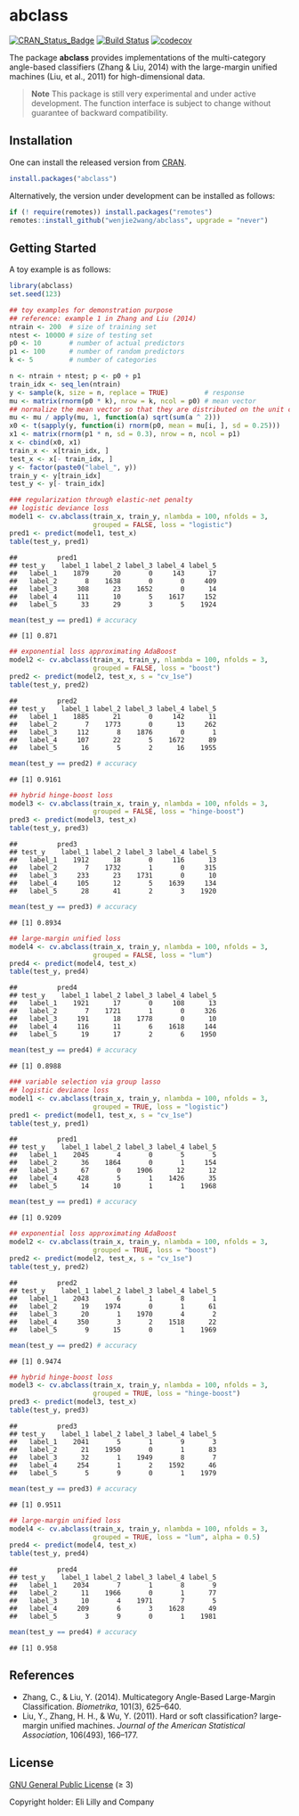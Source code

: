 abclass
================

[![CRAN_Status_Badge](https://www.r-pkg.org/badges/version/abclass)](https://CRAN.R-project.org/package=abclass)
[![Build
Status](https://github.com/wenjie2wang/abclass/workflows/R-CMD-check/badge.svg)](https://github.com/wenjie2wang/abclass/actions)
[![codecov](https://codecov.io/gh/wenjie2wang/abclass/branch/main/graph/badge.svg)](https://app.codecov.io/gh/wenjie2wang/abclass)

The package **abclass** provides implementations of the multi-category
angle-based classifiers (Zhang & Liu, 2014) with the large-margin
unified machines (Liu, et al., 2011) for high-dimensional data.

> **Note** This package is still very experimental and under active
> development. The function interface is subject to change without
> guarantee of backward compatibility.

## Installation

One can install the released version from
[CRAN](https://CRAN.R-project.org/package=abclass).

``` r
install.packages("abclass")
```

Alternatively, the version under development can be installed as
follows:

``` r
if (! require(remotes)) install.packages("remotes")
remotes::install_github("wenjie2wang/abclass", upgrade = "never")
```

## Getting Started

A toy example is as follows:

``` r
library(abclass)
set.seed(123)

## toy examples for demonstration purpose
## reference: example 1 in Zhang and Liu (2014)
ntrain <- 200  # size of training set
ntest <- 10000 # size of testing set
p0 <- 10       # number of actual predictors
p1 <- 100      # number of random predictors
k <- 5         # number of categories

n <- ntrain + ntest; p <- p0 + p1
train_idx <- seq_len(ntrain)
y <- sample(k, size = n, replace = TRUE)         # response
mu <- matrix(rnorm(p0 * k), nrow = k, ncol = p0) # mean vector
## normalize the mean vector so that they are distributed on the unit circle
mu <- mu / apply(mu, 1, function(a) sqrt(sum(a ^ 2)))
x0 <- t(sapply(y, function(i) rnorm(p0, mean = mu[i, ], sd = 0.25)))
x1 <- matrix(rnorm(p1 * n, sd = 0.3), nrow = n, ncol = p1)
x <- cbind(x0, x1)
train_x <- x[train_idx, ]
test_x <- x[- train_idx, ]
y <- factor(paste0("label_", y))
train_y <- y[train_idx]
test_y <- y[- train_idx]

### regularization through elastic-net penalty
## logistic deviance loss
model1 <- cv.abclass(train_x, train_y, nlambda = 100, nfolds = 3,
                     grouped = FALSE, loss = "logistic")
pred1 <- predict(model1, test_x)
table(test_y, pred1)
```

    ##          pred1
    ## test_y    label_1 label_2 label_3 label_4 label_5
    ##   label_1    1879      20       0     143      17
    ##   label_2       8    1638       0       0     409
    ##   label_3     308      23    1652       0      14
    ##   label_4     111      10       5    1617     152
    ##   label_5      33      29       3       5    1924

``` r
mean(test_y == pred1) # accuracy
```

    ## [1] 0.871

``` r
## exponential loss approximating AdaBoost
model2 <- cv.abclass(train_x, train_y, nlambda = 100, nfolds = 3,
                     grouped = FALSE, loss = "boost")
pred2 <- predict(model2, test_x, s = "cv_1se")
table(test_y, pred2)
```

    ##          pred2
    ## test_y    label_1 label_2 label_3 label_4 label_5
    ##   label_1    1885      21       0     142      11
    ##   label_2       7    1773       0      13     262
    ##   label_3     112       8    1876       0       1
    ##   label_4     107      22       5    1672      89
    ##   label_5      16       5       2      16    1955

``` r
mean(test_y == pred2) # accuracy
```

    ## [1] 0.9161

``` r
## hybrid hinge-boost loss
model3 <- cv.abclass(train_x, train_y, nlambda = 100, nfolds = 3,
                     grouped = FALSE, loss = "hinge-boost")
pred3 <- predict(model3, test_x)
table(test_y, pred3)
```

    ##          pred3
    ## test_y    label_1 label_2 label_3 label_4 label_5
    ##   label_1    1912      18       0     116      13
    ##   label_2       7    1732       1       0     315
    ##   label_3     233      23    1731       0      10
    ##   label_4     105      12       5    1639     134
    ##   label_5      28      41       2       3    1920

``` r
mean(test_y == pred3) # accuracy
```

    ## [1] 0.8934

``` r
## large-margin unified loss
model4 <- cv.abclass(train_x, train_y, nlambda = 100, nfolds = 3,
                     grouped = FALSE, loss = "lum")
pred4 <- predict(model4, test_x)
table(test_y, pred4)
```

    ##          pred4
    ## test_y    label_1 label_2 label_3 label_4 label_5
    ##   label_1    1921      17       0     108      13
    ##   label_2       7    1721       1       0     326
    ##   label_3     191      18    1778       0      10
    ##   label_4     116      11       6    1618     144
    ##   label_5      19      17       2       6    1950

``` r
mean(test_y == pred4) # accuracy
```

    ## [1] 0.8988

``` r
### variable selection via group lasso
## logistic deviance loss
model1 <- cv.abclass(train_x, train_y, nlambda = 100, nfolds = 3,
                     grouped = TRUE, loss = "logistic")
pred1 <- predict(model1, test_x, s = "cv_1se")
table(test_y, pred1)
```

    ##          pred1
    ## test_y    label_1 label_2 label_3 label_4 label_5
    ##   label_1    2045       4       0       5       5
    ##   label_2      36    1864       0       1     154
    ##   label_3      67       0    1906      12      12
    ##   label_4     428       5       1    1426      35
    ##   label_5      14      10       1       1    1968

``` r
mean(test_y == pred1) # accuracy
```

    ## [1] 0.9209

``` r
## exponential loss approximating AdaBoost
model2 <- cv.abclass(train_x, train_y, nlambda = 100, nfolds = 3,
                     grouped = TRUE, loss = "boost")
pred2 <- predict(model2, test_x, s = "cv_1se")
table(test_y, pred2)
```

    ##          pred2
    ## test_y    label_1 label_2 label_3 label_4 label_5
    ##   label_1    2043       6       1       8       1
    ##   label_2      19    1974       0       1      61
    ##   label_3      20       1    1970       4       2
    ##   label_4     350       3       2    1518      22
    ##   label_5       9      15       0       1    1969

``` r
mean(test_y == pred2) # accuracy
```

    ## [1] 0.9474

``` r
## hybrid hinge-boost loss
model3 <- cv.abclass(train_x, train_y, nlambda = 100, nfolds = 3,
                     grouped = TRUE, loss = "hinge-boost")
pred3 <- predict(model3, test_x)
table(test_y, pred3)
```

    ##          pred3
    ## test_y    label_1 label_2 label_3 label_4 label_5
    ##   label_1    2041       5       1       9       3
    ##   label_2      21    1950       0       1      83
    ##   label_3      32       1    1949       8       7
    ##   label_4     254       1       2    1592      46
    ##   label_5       5       9       0       1    1979

``` r
mean(test_y == pred3) # accuracy
```

    ## [1] 0.9511

``` r
## large-margin unified loss
model4 <- cv.abclass(train_x, train_y, nlambda = 100, nfolds = 3,
                     grouped = TRUE, loss = "lum", alpha = 0.5)
pred4 <- predict(model4, test_x)
table(test_y, pred4)
```

    ##          pred4
    ## test_y    label_1 label_2 label_3 label_4 label_5
    ##   label_1    2034       7       1       8       9
    ##   label_2      11    1966       0       1      77
    ##   label_3      10       4    1971       7       5
    ##   label_4     209       6       3    1628      49
    ##   label_5       3       9       0       1    1981

``` r
mean(test_y == pred4) # accuracy
```

    ## [1] 0.958

## References

-   Zhang, C., & Liu, Y. (2014). Multicategory Angle-Based Large-Margin
    Classification. *Biometrika*, 101(3), 625–640.
-   Liu, Y., Zhang, H. H., & Wu, Y. (2011). Hard or soft classification?
    large-margin unified machines. *Journal of the American Statistical
    Association*, 106(493), 166–177.

## License

[GNU General Public License](https://www.gnu.org/licenses/) (≥ 3)

Copyright holder: Eli Lilly and Company
